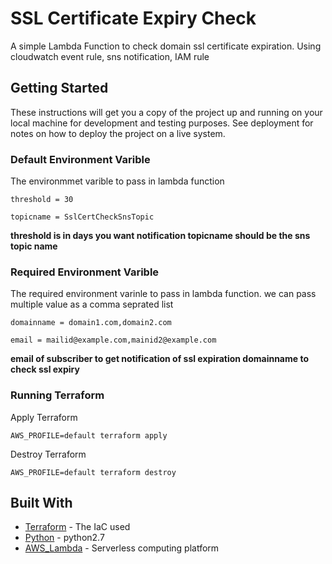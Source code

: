 # SSL Certificate Expiry Check

A simple Lambda Function to check domain ssl certificate expiration. Using cloudwatch event rule, sns notification, IAM rule

## Getting Started

These instructions will get you a copy of the project up and running on your local machine for development and testing purposes. See deployment for notes on how to deploy the project on a live system.

### Default Environment Varible

The environmmet varible to pass in lambda function

```
threshold = 30
```
```
topicname = SslCertCheckSnsTopic
```
<b>threshold is in days you want notification </b>
<b>topicname should be the sns topic name </b>

### Required Environment Varible
The required environment varinle to pass in lambda function. we can pass multiple value as a comma seprated list

```
domainname = domain1.com,domain2.com
```
```
email = mailid@example.com,mainid2@example.com
```
<b> email of subscriber to get notification of ssl expiration </b>
<b> domainname to check ssl expiry </b>

### Running Terraform
Apply Terraform

```
AWS_PROFILE=default terraform apply
```

Destroy Terraform

```
AWS_PROFILE=default terraform destroy
```
## Built With

* [Terraform](https://www.terraform.io/) - The IaC used
* [Python](https://www.python.org/) - python2.7
* [AWS_Lambda](https://aws.amazon.com/lambda/) - Serverless computing platform

